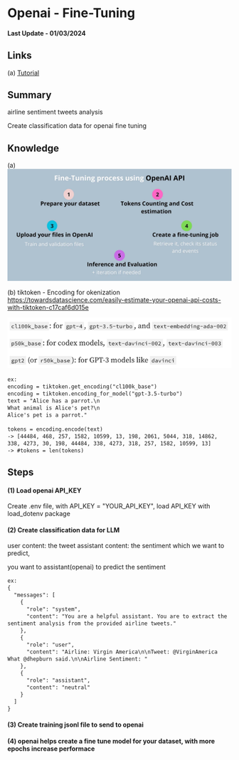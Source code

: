# Openai - Fine-Tuning
#### Last Update - 01/03/2024
## Links
(a) [Tutorial](https://medium.com/ai-advances/complete-process-for-fine-tuning-gpt-3-5-turbo-using-openai-api-db4a50b3de1a)

## Summary
airline sentiment tweets analysis

Create classification data for openai fine tuning 

## Knowledge
(a) 
![Alt text](image.png)

(b) tiktoken - Encoding for okenization
https://towardsdatascience.com/easily-estimate-your-openai-api-costs-with-tiktoken-c17caf6d015e

![Alt text](image-1.png)

```
ex:
encoding = tiktoken.get_encoding("cl100k_base")
encoding = tiktoken.encoding_for_model("gpt-3.5-turbo")
text = "Alice has a parrot.\n
What animal is Alice's pet?\n
Alice's pet is a parrot."

tokens = encoding.encode(text)
-> [44484, 468, 257, 1582, 10599, 13, 198, 2061, 5044, 318, 14862, 338, 4273, 30, 198, 44484, 338, 4273, 318, 257, 1582, 10599, 13]
-> #tokens = len(tokens)
```


## Steps
#### (1) Load openai API_KEY
Create .env file, with API_KEY = "YOUR_API_KEY", load API_KEY with load_dotenv package 

#### (2) Create classification data for LLM
user content: the tweet
assistant content: the sentiment which we want to predict, 

you want to assistant(openai) to predict the sentiment

```
ex:
{
  "messages": [
    {
      "role": "system",
      "content": "You are a helpful assistant. You are to extract the sentiment analysis from the provided airline tweets."
    },
    {
      "role": "user",
      "content": "Airline: Virgin America\n\nTweet: @VirginAmerica What @dhepburn said.\n\nAirline Sentiment: "
    },
    {
      "role": "assistant",
      "content": "neutral"
    }
  ]
}
```

#### (3) Create training jsonl file to send to openai
#### (4) openai helps create a fine tune model for your dataset,  with more epochs  increase performace